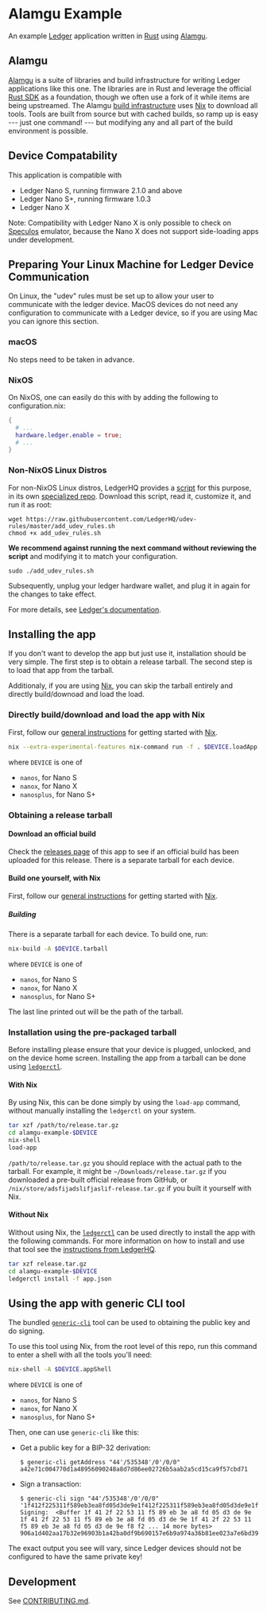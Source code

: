 # Alamgu Example

An example [Ledger](https://www.ledger.com/) application written in [Rust](https://www.rust-lang.org/) using [Alamgu](https://github.com/alamgu/).

## Alamgu

[Alamgu](https://github.com/alamgu/) is a suite of libraries and build infrastructure for writing Ledger applications like this one.
The libraries are in Rust and leverage the official [Rust SDK](https://github.com/LedgerHQ/ledger-nanos-sdk/) as a foundation, though we often use a fork of it while items are being upstreamed.
The Alamgu [build infrastructure](https://github.com/alamgu/alamgu/) uses [Nix] to download all tools.
Tools are built from source but with cached builds, so ramp up is easy --- just one command! --- but modifying any and all part of the build environment is possible.

[Nix]: https://nixos.org/

## Device Compatability

This application is compatible with
- Ledger Nano S, running firmware 2.1.0 and above
- Ledger Nano S+, running firmware 1.0.3
- Ledger Nano X

Note: Compatibility with Ledger Nano X is only possible to check on [Speculos](https://github.com/ledgerHQ/speculos/) emulator,
because the Nano X does not support side-loading apps under development.

## Preparing Your Linux Machine for Ledger Device Communication

On Linux, the "udev" rules must be set up to allow your user to communicate with the ledger device. MacOS devices do not need any configuration to communicate with a Ledger device, so if you are using Mac you can ignore this section.

### macOS

No steps need to be taken in advance.

### NixOS

On NixOS, one can easily do this with by adding the following to configuration.nix:

``` nix
{
  # ...
  hardware.ledger.enable = true;
  # ...
}
```

### Non-NixOS Linux Distros

For non-NixOS Linux distros, LedgerHQ provides a [script](https://raw.githubusercontent.com/LedgerHQ/udev-rules/master/add_udev_rules.sh) for this purpose, in its own [specialized repo](https://github.com/LedgerHQ/udev-rules). Download this script, read it, customize it, and run it as root:

```shell
wget https://raw.githubusercontent.com/LedgerHQ/udev-rules/master/add_udev_rules.sh
chmod +x add_udev_rules.sh
```

**We recommend against running the next command without reviewing the script** and modifying it to match your configuration.

```shell
sudo ./add_udev_rules.sh
```

Subsequently, unplug your ledger hardware wallet, and plug it in again for the changes to take effect.

For more details, see [Ledger's documentation](https://support.ledger.com/hc/en-us/articles/115005165269-Fix-connection-issues).

## Installing the app

If you don't want to develop the app but just use it, installation should be very simple.
The first step is to obtain a release tarball.
The second step is to load that app from the tarball.

Additionaly, if you are using [Nix], you can skip the tarball entirely and directly build/downoad and load the load.

### Directly build/download and load the app with Nix

First, follow our [general instructions](./NIX.md) for getting started with [Nix].

```bash
nix --extra-experimental-features nix-command run -f . $DEVICE.loadApp
```
where `DEVICE` is one of
 - `nanos`, for Nano S
 - `nanox`, for Nano X
 - `nanosplus`, for Nano S+

### Obtaining a release tarball

#### Download an official build

Check the [releases page](https://github.com/alamgu/alamgu-example/releases) of this app to see if an official build has been uploaded for this release.
There is a separate tarball for each device.

#### Build one yourself, with Nix

First, follow our [general instructions](./NIX.md) for getting started with [Nix].

##### Building

There is a separate tarball for each device.
To build one, run:
```bash
nix-build -A $DEVICE.tarball
```
where `DEVICE` is one of
 - `nanos`, for Nano S
 - `nanox`, for Nano X
 - `nanosplus`, for Nano S+

The last line printed out will be the path of the tarball.

### Installation using the pre-packaged tarball

Before installing please ensure that your device is plugged, unlocked, and on the device home screen.
Installing the app from a tarball can be done using [`ledgerctl`](https://github.com/ledgerHQ/ledgerctl).

#### With Nix

By using Nix, this can be done simply by using the `load-app` command, without manually installing the `ledgerctl` on your system.

```bash
tar xzf /path/to/release.tar.gz
cd alamgu-example-$DEVICE
nix-shell
load-app
```

`/path/to/release.tar.gz` you should replace with the actual path to the tarball.
For example, it might be `~/Downloads/release.tar.gz` if you downloaded a pre-built official release from GitHub, or `/nix/store/adsfijadslifjaslif-release.tar.gz` if you built it yourself with Nix.

#### Without Nix

Without using Nix, the [`ledgerctl`](https://github.com/LedgerHQ/ledgerctl) can be used directly to install the app with the following commands.
For more information on how to install and use that tool see the [instructions from LedgerHQ](https://github.com/LedgerHQ/ledgerctl).

```bash
tar xzf release.tar.gz
cd alamgu-example-$DEVICE
ledgerctl install -f app.json
```

## Using the app with generic CLI tool

The bundled [`generic-cli`](https://github.com/alamgu/alamgu-generic-cli) tool can be used to obtaining the public key and do signing.

To use this tool using Nix, from the root level of this repo, run this command to enter a shell with all the tools you'll need:
```bash
nix-shell -A $DEVICE.appShell
```
where `DEVICE` is one of
 - `nanos`, for Nano S
 - `nanox`, for Nano X
 - `nanosplus`, for Nano S+

Then, one can use `generic-cli` like this:

- Get a public key for a BIP-32 derivation:
  ```shell-session
  $ generic-cli getAddress "44'/535348'/0'/0/0"
  a42e71c004770d1a48956090248a8d7d86ee02726b5aab2a5cd15ca9f57cbd71
  ```

- Sign a transaction:
  ```shell-session
  $ generic-cli sign "44'/535348'/0'/0/0" '1f412f225311f589eb3ea8fd05d3de9e1f412f225311f589eb3ea8fd05d3de9e1f412f225311f589eb3ea8fd05d3de9ef8f206a1250bf53321699f4213e7a4f6'
  Signing:  <Buffer 1f 41 2f 22 53 11 f5 89 eb 3e a8 fd 05 d3 de 9e 1f 41 2f 22 53 11 f5 89 eb 3e a8 fd 05 d3 de 9e 1f 41 2f 22 53 11 f5 89 eb 3e a8 fd 05 d3 de 9e f8 f2 ... 14 more bytes>
  906a1d402aa17b32e96903b1a42ba0df9b690157e6b9a974a36b81ee023a7e6bd39eeaa40cab270e6451dff4d820044c982bfd12a6fa88c0f5b758c0d8b67201
  ```

The exact output you see will vary, since Ledger devices should not be configured to have the same private key!

## Development

See [CONTRIBUTING.md](./CONTRIBUTING.md).
